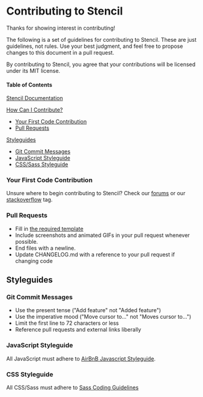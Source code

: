 # Contributing to Stencil

Thanks for showing interest in contributing!

The following is a set of guidelines for contributing to Stencil. These are just guidelines, not rules. Use your best judgment, and feel free to propose changes to this document in a pull request.

By contributing to Stencil, you agree that your contributions will be licensed under its MIT license.

#### Table of Contents

[Stencil Documentation](https://stencil.bigcommerce.com/docs)

[How Can I Contribute?](#how-can-i-contribute)

* [Your First Code Contribution](#your-first-code-contribution)
* [Pull Requests](#pull-requests)

[Styleguides](#styleguides)

* [Git Commit Messages](#git-commit-messages)
* [JavaScript Styleguide](#javascript-styleguide)
* [CSS/Sass Styleguide](#css-styleguide)

### Your First Code Contribution

Unsure where to begin contributing to Stencil? Check our [forums](https://forum.bigcommerce.com/s/group/0F91300000029tpCAA) or our [stackoverflow](https://stackoverflow.com/questions/tagged/bigcommerce) tag.

### Pull Requests

* Fill in [the required template](https://github.com/bigcommerce/cornerstone/pull/new/master)
* Include screenshots and animated GIFs in your pull request whenever possible.
* End files with a newline.
* Update CHANGELOG.md with a reference to your pull request if changing code

## Styleguides

### Git Commit Messages

* Use the present tense ("Add feature" not "Added feature")
* Use the imperative mood ("Move cursor to..." not "Moves cursor to...")
* Limit the first line to 72 characters or less
* Reference pull requests and external links liberally

### JavaScript Styleguide

All JavaScript must adhere to [AirBnB Javascript Styleguide](https://github.com/airbnb/javascript).

### CSS Styleguide

All CSS/Sass must adhere to [Sass Coding Guidelines](https://github.com/bigcommerce/sass-style-guide)
